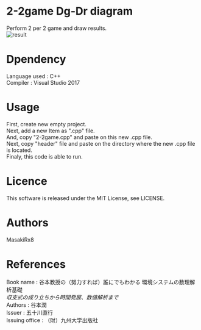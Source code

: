 # 2-2game Dg-Dr diagram
Perform 2 per 2 game and draw results.<br>
![result](https://user-images.githubusercontent.com/44464443/47603993-b3852b80-da2e-11e8-9154-1c7f6efcd298.png)
# Dpendency
Language used : C++<br>
Compiler : Visual Studio 2017<br>
# Usage
First, create new empty project.<br>
Next, add a new Item as ".cpp" file.<br>
And, copy "2-2game.cpp" and paste on this new .cpp file.<br>
Next, copy "header" file and paste on the directory where the new .cpp file is located.<br>
Finaly, this code is able to run.<br>
# Licence
This software is released under the MIT License, see LICENSE.<br>
# Authors
MasakiRx8<br>
# References
Book name : 谷本教授の（努力すれば）誰にでもわかる 環境システムの数理解析基礎<br>
            *収支式の成り立ちから時間発展、数値解析まで<br>*
Authors : 谷本潤<br>
Issuer : 五十川直行<br>
Issuing office : （財）九州大学出版社
